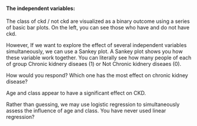 #### The independent variables:

The class of ckd / not ckd are visualized as a binary outcome using a series of basic bar plots. On the left, you can see those who have and do not have ckd.


However, If we want to explore the effect of several independent variables simultaneously, we can use a Sankey plot. 
A Sankey plot shows you how these variable work together. You can literally see how many people of each of group Chronic kidnery diseaes (1)
 or Not Chronic kidnery diseaes (0).

How would you respond? Which one has the most effect on chronic kidney disease?

Age and class appear to have a significant effect on CKD.

Rather than guessing, we may use logistic regression to simultaneously assess the influence of age and class.
You have never used linear regression?


